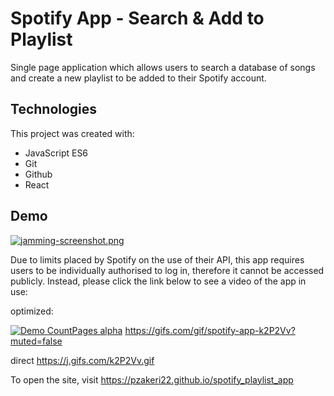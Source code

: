 # Spotify App - Search & Add to Playlist

Single page application which allows users to search a database of songs and create a new playlist to be added to their Spotify account.

## Technologies

This project was created with:
- JavaScript ES6
- Git
- Github
- React

## Demo

[![jamming-screenshot.png](https://i.postimg.cc/rF2H0vp4/jamming-screenshot.png)](https://postimg.cc/9z1bsgZX)

Due to limits placed by Spotify on the use of their API, this app requires users to be individually authorised to log in, therefore it cannot be accessed publicly. Instead, please click the link below to see a video of the app in use:


optimized:

[![Demo CountPages alpha](https://gifs.com/gif/spotify-app-k2P2Vv?muted=false)](https://user-images.githubusercontent.com/92223059/181062140-14a675c8-686b-4903-a5c3-1fe285efbce0.mp4
)
https://gifs.com/gif/spotify-app-k2P2Vv?muted=false

direct
https://j.gifs.com/k2P2Vv.gif

To open the site, visit https://pzakeri22.github.io/spotify_playlist_app 




